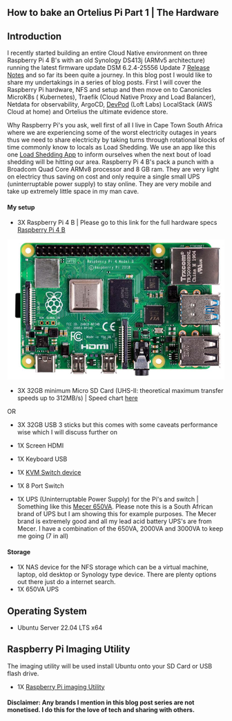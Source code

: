 ## How to bake an Ortelius Pi Part 1 | The Hardware

## Introduction

I recently started building an entire Cloud Native environment on three Raspberry Pi 4 B's with an old Synology DS413j (ARMv5 architecture) running the latest firmware update DSM 6.2.4-25556 Update 7 [Release Notes]() and so far its been quite a journey. In this blog post I would like to share my undertakings in a series of blog posts. First I will cover the Raspberry Pi hardware, NFS and setup and then move on to Canonicles MicroK8s ( Kubernetes), Traefik (Cloud Native Proxy and Load Balancer), Netdata for observability, ArgoCD, [DevPod](https://devpod.sh/) (Loft Labs) LocalStack (AWS Cloud at home) and Ortelius the ultimate evidence store.

Why Raspberry Pi's you ask, well first of all I live in Cape Town South Africa where we are experiencing some of the worst electricity outages in years thus we need to share electricity by taking turns through rotational blocks of time commonly know to locals as Load Shedding. We use an app like this one [Load Shedding App](https://play.google.com/store/apps/details?id=com.abisoft.loadsheddingnotifier&hl=en_ZA&gl=US) to inform ourselves when the next bout of load shedding will be hitting our area. Raspberry Pi 4 B's pack a punch with a Broadcom Quad Core ARMv8 processor and 8 GB ram. They are very light on electricy thus saving on cost and only require a single small UPS (uninterruptable power supply) to stay online. They are very mobile and take up extremely little space in my man cave.

#### My setup
- 3X Raspberry Pi 4 B | Please go to this link for the full hardware specs [Raspberry Pi 4 B](https://www.raspberrypi.com/products/raspberry-pi-4-model-b/specifications/)

![raspberry-pi-4b](images/raspberry-pi-4b.png)

- 3X 32GB minimum Micro SD Card (UHS-II: theoretical maximum transfer speeds up to 312MB/s) | Speed chart [here](https://www.kingston.com/en/blog/personal-storage/memory-card-speed-classes)

OR

- 3X 32GB USB 3 sticks but this comes with some caveats performance wise which I will discuss further on

- 1X Screen HDMI
- 1X Keyboard USB
- 1X [KVM Switch device](https://www.amazon.com/3-port-kvm-switch/s?k=3+port+kvm+switch)
- 1X 8 Port Switch
- 1X UPS (Uninterruptable Power Supply) for the Pi's and switch | Something like this [Mecer 650VA](https://mecer.co.za/mecer-line-interactive-ups/). Please note this is a South African brand of UPS but I am showing this for example purposes. The Mecer brand is extremely good and all my lead acid battery UPS's are from Mecer. I have a combination of the 650VA, 2000VA and 3000VA to keep me going (7 in all)

#### Storage
- 1X NAS device for the NFS storage which can be a virtual machine, laptop, old desktop or Synology type device. There are plenty options out there just do a internet search.
- 1X 650VA UPS

## Operating System
- Ubuntu Server 22.04 LTS x64

## Raspberry Pi Imaging Utility

The imaging utility will be used install Ubuntu onto your SD Card or USB flash drive.
- 1X [Raspberry Pi imaging Utility](https://www.raspberrypi.com/news/raspberry-pi-imager-imaging-utility/)


#### Disclaimer: Any brands I mention in this blog post series are not monetised. I do this for the love of tech and sharing with others.
